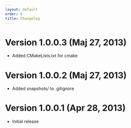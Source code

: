 ```yaml
---
layout: default
order: 6
title: Changelog
---
```

# Version 1.0.0.3 (Maj 27, 2013)

* Added CMakeLists.txt for cmake

# Version 1.0.0.2 (Maj 27, 2013)

* Added snapshots/ to .gitignore

# Version 1.0.0.1 (Apr 28, 2013)

* Initial release